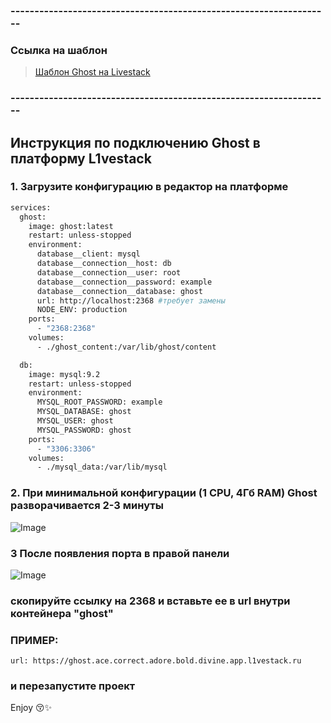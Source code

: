 ### -------------------------------------------------------------------
### Ссылка на шаблон
> [Шаблон Ghost на Livestack](https://console.l1vestack.ru/template/ghost)

### -------------------------------------------------------------------

## Инструкция по подключению Ghost в платформу L1vestack

### 1. Загрузите конфигурацию  в редактор на платформе 

```bash
services:
  ghost:
    image: ghost:latest
    restart: unless-stopped
    environment:
      database__client: mysql
      database__connection__host: db
      database__connection__user: root
      database__connection__password: example
      database__connection__database: ghost
      url: http://localhost:2368 #требует замены
      NODE_ENV: production
    ports:
      - "2368:2368"
    volumes:
      - ./ghost_content:/var/lib/ghost/content

  db:
    image: mysql:9.2
    restart: unless-stopped
    environment:
      MYSQL_ROOT_PASSWORD: example
      MYSQL_DATABASE: ghost
      MYSQL_USER: ghost
      MYSQL_PASSWORD: ghost
    ports:
      - "3306:3306"
    volumes:
      - ./mysql_data:/var/lib/mysql
```

### 2. При минимальной конфигурации (1 CPU, 4Гб RAM) Ghost разворачивается 2-3 минуты

![Image](https://github.com/user-attachments/assets/9ba0e3db-da5a-4ea3-a655-6b9ea7aa1544)


### 3 После появления порта в правой панели 
![Image](https://github.com/user-attachments/assets/f7d10cbf-3769-46eb-a007-7b22fad18bdb)
### скопируйте ссылку на 2368 и вставьте ее в url внутри контейнера  "ghost"
### ПРИМЕР:
```
url: https://ghost.ace.correct.adore.bold.divine.app.l1vestack.ru
```
### и перезапустите проект 

Enjoy 😚✨